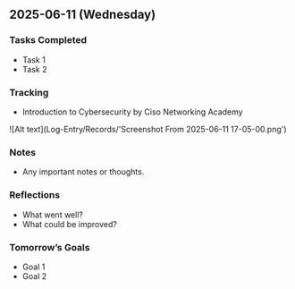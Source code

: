 ## 2025-06-11 (Wednesday)

### Tasks Completed
- Task 1
- Task 2

### Tracking
- Introduction to Cybersecurity by Ciso Networking Academy

![Alt text](Log-Entry/Records/'Screenshot From 2025-06-11 17-05-00.png')

### Notes
- Any important notes or thoughts.

### Reflections
- What went well?
- What could be improved?

### Tomorrow’s Goals
- Goal 1
- Goal 2
